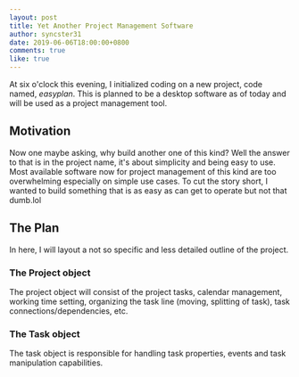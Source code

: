 ```yaml
---
layout: post
title: Yet Another Project Management Software
author: syncster31
date: 2019-06-06T18:00:00+0800
comments: true
like: true
---
```

At six o'clock this evening, I initialized coding on a new project, code named, _easyplan_. This is planned to be a desktop software as of today and will be used as a project management tool.

## Motivation

Now one maybe asking, why build another one of this kind? Well the answer to that is in the project name, it's about simplicity and being easy to use. Most available software now for project management of this kind are too overwhelming especially on simple use cases. To cut the story short, I wanted to build something that is as easy as can get to operate but not that dumb.lol

## The Plan

In here, I will layout a not so specific and less detailed outline of the project.

### The Project object

The project object will consist of the project tasks, calendar management, working time setting, 
organizing the task line (moving, splitting of task), task connections/dependencies, etc.

### The Task object

The task object is responsible for handling task properties, events and task manipulation capabilities.
